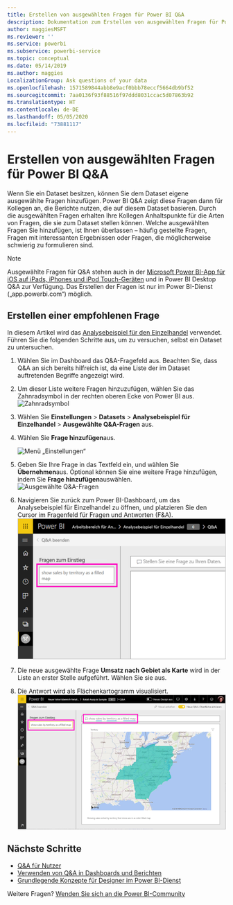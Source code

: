 ```yaml
---
title: Erstellen von ausgewählten Fragen für Power BI Q&A
description: Dokumentation zum Erstellen von ausgewählten Fragen für Power BI Q&A
author: maggiesMSFT
ms.reviewer: ''
ms.service: powerbi
ms.subservice: powerbi-service
ms.topic: conceptual
ms.date: 05/14/2019
ms.author: maggies
LocalizationGroup: Ask questions of your data
ms.openlocfilehash: 1571589844abb8e9acf0bbb78eccf5664db9bf52
ms.sourcegitcommit: 7aa0136f93f88516f97ddd8031ccac5d07863b92
ms.translationtype: HT
ms.contentlocale: de-DE
ms.lasthandoff: 05/05/2020
ms.locfileid: "73881117"
---
```

# <a name="create-featured-questions-for-power-bi-qa"></a>Erstellen von ausgewählten Fragen für Power BI Q&A
Wenn Sie ein Dataset besitzen, können Sie dem Dataset eigene ausgewählte Fragen hinzufügen. Power BI Q&A zeigt diese Fragen dann für Kollegen an, die Berichte nutzen, die auf diesem Dataset basieren.  Durch die ausgewählten Fragen erhalten Ihre Kollegen Anhaltspunkte für die Arten von Fragen, die sie zum Dataset stellen können. Welche ausgewählten Fragen Sie hinzufügen, ist Ihnen überlassen – häufig gestellte Fragen, Fragen mit interessanten Ergebnissen oder Fragen, die möglicherweise schwierig zu formulieren sind.


> [!NOTE]
> Ausgewählte Fragen für Q&A stehen auch in der [Microsoft Power BI-App für iOS auf iPads, iPhones und iPod Touch-Geräten](consumer/mobile/mobile-apps-ios-qna.md) und in Power BI Desktop Q&A zur Verfügung. Das Erstellen der Fragen ist nur im Power BI-Dienst („app.powerbi.com“) möglich.
> 

## <a name="create-a-featured-question"></a>Erstellen einer empfohlenen Frage

In diesem Artikel wird das [Analysebeispiel für den Einzelhandel](sample-datasets.md) verwendet. Führen Sie die folgenden Schritte aus, um zu versuchen, selbst ein Dataset zu untersuchen.

1. Wählen Sie im Dashboard das Q&A-Fragefeld aus.   Beachten Sie, dass Q&A an sich bereits hilfreich ist, da eine Liste der im Dataset auftretenden Begriffe angezeigt wird.
2. Um dieser Liste weitere Fragen hinzuzufügen, wählen Sie das Zahnradsymbol in der rechten oberen Ecke von Power BI aus.  
   ![Zahnradsymbol](media/service-q-and-a-create-featured-questions/pbi_gearicon2.jpg)
3. Wählen Sie **Einstellungen** &gt; **Datasets** &gt; **Analysebeispiel für Einzelhandel** &gt; **Ausgewählte Q&A-Fragen** aus.  
4. Wählen Sie **Frage hinzufügen**aus.
   
   ![Menü „Einstellungen“](media/service-q-and-a-create-featured-questions/power-bi-settings.png)
5. Geben Sie Ihre Frage in das Textfeld ein, und wählen Sie **Übernehmen**aus.   Optional können Sie eine weitere Frage hinzufügen, indem Sie **Frage hinzufügen**auswählen.  
   ![Ausgewählte Q&A-Fragen](media/service-q-and-a-create-featured-questions/power-bi-type-featured-question.png)
6. Navigieren Sie zurück zum Power BI-Dashboard, um das Analysebeispiel für Einzelhandel zu öffnen, und platzieren Sie den Cursor im Fragenfeld für Fragen und Antworten (F&A).   
   ![Q&A-Fragefeld mit empfohlener Frage](media/service-q-and-a-create-featured-questions/power-bi-qna-featured-question-to-start.png)
7. Die neue ausgewählte Frage **Umsatz nach Gebiet als Karte** wird in der Liste an erster Stelle aufgeführt. Wählen Sie sie aus.  
8. Die Antwort wird als Flächenkartogramm visualisiert.  
   ![Antwort auf eine empfohlene Q&A-Frage: Kartenvisualisierung](media/service-q-and-a-create-featured-questions/power-bi-qna-featured-question.png)

## <a name="next-steps"></a>Nächste Schritte

- [Q&A für Nutzer](consumer/end-user-q-and-a.md)  
- [Verwenden von Q&A in Dashboards und Berichten](power-bi-tutorial-q-and-a.md)  
- [Grundlegende Konzepte für Designer im Power BI-Dienst](service-basic-concepts.md)  

Weitere Fragen? [Wenden Sie sich an die Power BI-Community](https://community.powerbi.com/)

